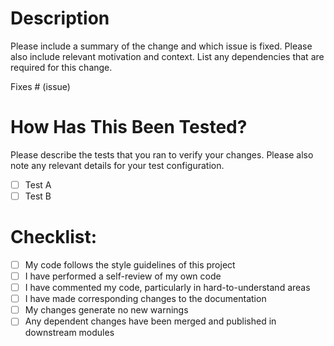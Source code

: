 # Description

Please include a summary of the change and which issue is fixed. Please also include relevant motivation and context. List any dependencies that are required for this change.

Fixes # (issue)

# How Has This Been Tested?

  Please describe the tests that you ran to verify your changes. Please also note any relevant details for your test configuration.

  - [ ] Test A
  - [ ] Test B

# Checklist:

  - [ ] My code follows the style guidelines of this project
  - [ ] I have performed a self-review of my own code
  - [ ] I have commented my code, particularly in hard-to-understand areas
  - [ ] I have made corresponding changes to the documentation
  - [ ] My changes generate no new warnings
  - [ ] Any dependent changes have been merged and published in downstream modules
